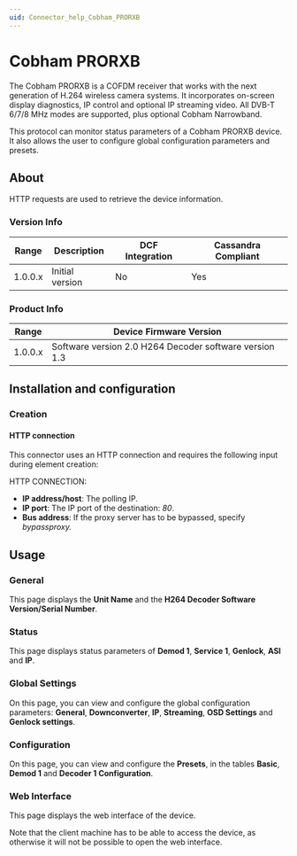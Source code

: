 ```yaml
---
uid: Connector_help_Cobham_PRORXB
---
```


# Cobham PRORXB

The Cobham PRORXB is a COFDM receiver that works with the next generation of H.264 wireless camera systems. It incorporates on-screen display diagnostics, IP control and optional IP streaming video. All DVB-T 6/7/8 MHz modes are supported, plus optional Cobham Narrowband.

This protocol can monitor status parameters of a Cobham PRORXB device. It also allows the user to configure global configuration parameters and presets.

## About

HTTP requests are used to retrieve the device information.

### Version Info

| Range | Description | DCF Integration | Cassandra Compliant |
|------------------|-----------------|---------------------|-------------------------|
| 1.0.0.x          | Initial version | No                  | Yes                     |

### Product Info

| **Range** | **Device Firmware Version**                            |
|------------------|--------------------------------------------------------|
| 1.0.0.x          | Software version 2.0 H264 Decoder software version 1.3 |

## Installation and configuration

### Creation

#### HTTP connection

This connector uses an HTTP connection and requires the following input during element creation:

HTTP CONNECTION:

- **IP address/host**: The polling IP.
- **IP port**: The IP port of the destination: *80*.
- **Bus address**: If the proxy server has to be bypassed, specify *bypassproxy.*

## Usage

### General

This page displays the **Unit Name** and the **H264 Decoder Software Version/Serial Number**.

### Status

This page displays status parameters of **Demod 1**, **Service 1**, **Genlock**, **ASI** and **IP**.

### Global Settings

On this page, you can view and configure the global configuration parameters: **General**, **Downconverter**, **IP**, **Streaming**, **OSD Settings** and **Genlock settings**.

### Configuration

On this page, you can view and configure the **Presets**, in the tables **Basic**, **Demod 1** and **Decoder 1 Configuration**.

### Web Interface

This page displays the web interface of the device.

Note that the client machine has to be able to access the device, as otherwise it will not be possible to open the web interface.
